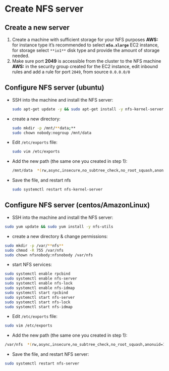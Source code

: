 # Create NFS server

## Create a new server

1. Create a machine with sufficient storage for your NFS purposes
**AWS:** for instance type it’s recommended to select **`m5a.xlarge`** EC2 instance,
for storage select `**io1**` disk type and provide the amount of storage needed.
2. Make sure port **2049** is accessible from the cluster to the NFS machine
**AWS:** in the security group created for the EC2 instance, edit inbound rules and add a rule for port `2049`, from source `0.0.0.0/0`

## Configure NFS server (ubuntu)

- SSH into the machine and install the NFS server:
    
    ```bash
    sudo apt-get update -y && sudo apt-get install -y nfs-kernel-server
    ```
    

- create a new directory:
    
    ```bash
    sudo mkdir -p /mnt/**data;**
    sudo chown nobody:nogroup /mnt/data
    ```
    

- Edit `/etc/exports` file:
    
    ```bash
    sudo vim /etc/exports
    ```
    

- Add the new path (the same one you created in step 1):
    
    ```bash
    /mnt/data  *(rw,async,insecure,no_subtree_check,no_root_squash,anonuid=1001,anongid=1001)
    ```
    

- Save the file, and restart nfs
    
    ```bash
    sudo systemctl restart nfs-kernel-server
    ```
    

## Configure NFS server (centos/AmazonLinux)

- SSH into the machine and install the NFS server:

```bash
sudo yum update && sudo yum install -y nfs-utils
```

- create a new directory & change permissions:

```bash
sudo mkdir -p /var/**nfs**
sudo chmod -R 755 /var/nfs
sudo chown nfsnobody:nfsnobody /var/nfs
```

- start NFS services:

```bash
sudo systemctl enable rpcbind
sudo systemctl enable nfs-server
sudo systemctl enable nfs-lock
sudo systemctl enable nfs-idmap
sudo systemctl start rpcbind
sudo systemctl start nfs-server
sudo systemctl start nfs-lock
sudo systemctl start nfs-idmap
```

- Edit `/etc/exports` file:

```bash
sudo vim /etc/exports
```

- Add the new path (the same one you created in step 1):

```bash
/var/nfs  *(rw,async,insecure,no_subtree_check,no_root_squash,anonuid=1001,anongid=1001)
```

- Save the file, and restart NFS server:

```bash
sudo systemctl restart nfs-server
```